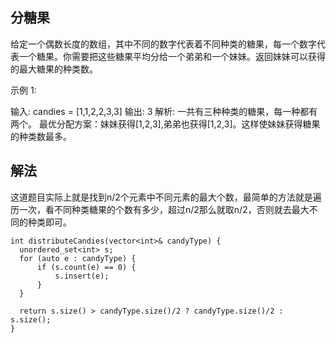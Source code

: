 ## 分糖果

给定一个偶数长度的数组，其中不同的数字代表着不同种类的糖果，每一个数字代表一个糖果。你需要把这些糖果平均分给一个弟弟和一个妹妹。返回妹妹可以获得的最大糖果的种类数。

示例 1:

输入: candies = [1,1,2,2,3,3]
输出: 3
解析: 一共有三种种类的糖果，每一种都有两个。
     最优分配方案：妹妹获得[1,2,3],弟弟也获得[1,2,3]。这样使妹妹获得糖果的种类数最多。

## 解法

这道题目实际上就是找到n/2个元素中不同元素的最大个数，最简单的方法就是遍历一次，看不同种类糖果的个数有多少，超过n/2那么就取n/2，否则就去最大不同的种类即可。

```
int distributeCandies(vector<int>& candyType) {
  unordered_set<int> s;
  for (auto e : candyType) {
      if (s.count(e) == 0) {
          s.insert(e);
      }
  }

  return s.size() > candyType.size()/2 ? candyType.size()/2 : s.size();
}
```
